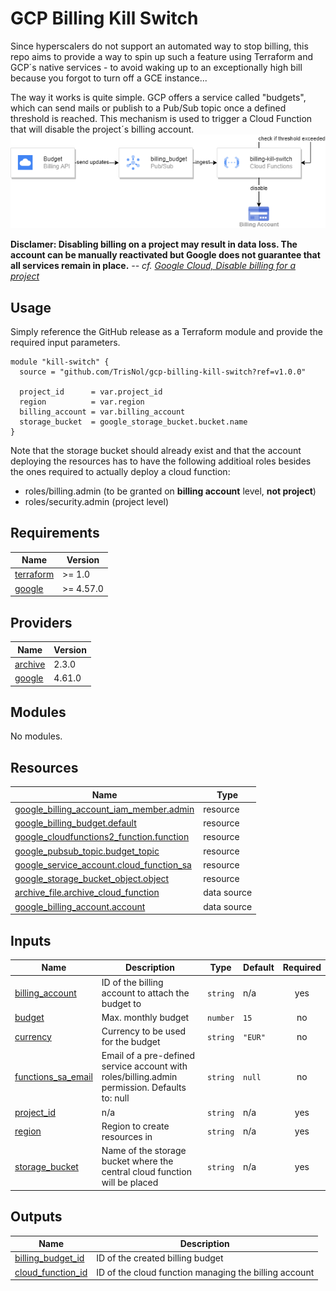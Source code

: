 # GCP Billing Kill Switch
Since hyperscalers do not support an automated way to stop billing, this repo aims to provide a way to spin up such a feature using Terraform and GCP´s native services - to avoid waking up to an exceptionally high bill because you forgot to turn off a GCE instance...

The way it works is quite simple. GCP offers a service called "budgets", which can send mails or publish to a Pub/Sub topic once a defined threshold is reached. This mechanism is used to trigger a Cloud Function that will disable the project´s billing account.
![](./images/billing-kill-switch-HLD.png)

**Disclamer: Disabling billing on a project may result in data loss. The account can be manually reactivated but Google does not guarantee that all services remain in place.**
<cite> -- cf. [Google Cloud, Disable billing for a project](https://cloud.google.com/billing/docs/how-to/modify-project?hl=en#disable_billing_for_a_project) </cite>

## Usage
Simply reference the GitHub release as a Terraform module and provide the required input parameters. 
```hcl
module "kill-switch" {
  source = "github.com/TrisNol/gcp-billing-kill-switch?ref=v1.0.0"

  project_id      = var.project_id
  region          = var.region
  billing_account = var.billing_account
  storage_bucket  = google_storage_bucket.bucket.name
}
```

Note that the storage bucket should already exist and that the account deploying the resources has to have the following additioal roles besides the ones required to actually deploy a cloud function:

- roles/billing.admin (to be granted on **billing account** level, **not project**)
- roles/security.admin (project level)

<!-- BEGIN_TF_DOCS -->
## Requirements

| Name | Version |
|------|---------|
| <a name="requirement_terraform"></a> [terraform](#requirement\_terraform) | >= 1.0 |
| <a name="requirement_google"></a> [google](#requirement\_google) | >= 4.57.0 |

## Providers

| Name | Version |
|------|---------|
| <a name="provider_archive"></a> [archive](#provider\_archive) | 2.3.0 |
| <a name="provider_google"></a> [google](#provider\_google) | 4.61.0 |

## Modules

No modules.

## Resources

| Name | Type |
|------|------|
| [google_billing_account_iam_member.admin](https://registry.terraform.io/providers/hashicorp/google/latest/docs/resources/billing_account_iam_member) | resource |
| [google_billing_budget.default](https://registry.terraform.io/providers/hashicorp/google/latest/docs/resources/billing_budget) | resource |
| [google_cloudfunctions2_function.function](https://registry.terraform.io/providers/hashicorp/google/latest/docs/resources/cloudfunctions2_function) | resource |
| [google_pubsub_topic.budget_topic](https://registry.terraform.io/providers/hashicorp/google/latest/docs/resources/pubsub_topic) | resource |
| [google_service_account.cloud_function_sa](https://registry.terraform.io/providers/hashicorp/google/latest/docs/resources/service_account) | resource |
| [google_storage_bucket_object.object](https://registry.terraform.io/providers/hashicorp/google/latest/docs/resources/storage_bucket_object) | resource |
| [archive_file.archive_cloud_function](https://registry.terraform.io/providers/hashicorp/archive/latest/docs/data-sources/file) | data source |
| [google_billing_account.account](https://registry.terraform.io/providers/hashicorp/google/latest/docs/data-sources/billing_account) | data source |

## Inputs

| Name | Description | Type | Default | Required |
|------|-------------|------|---------|:--------:|
| <a name="input_billing_account"></a> [billing\_account](#input\_billing\_account) | ID of the billing account to attach the budget to | `string` | n/a | yes |
| <a name="input_budget"></a> [budget](#input\_budget) | Max. monthly budget | `number` | `15` | no |
| <a name="input_currency"></a> [currency](#input\_currency) | Currency to be used for the budget | `string` | `"EUR"` | no |
| <a name="input_functions_sa_email"></a> [functions\_sa\_email](#input\_functions\_sa\_email) | Email of a pre-defined service account with roles/billing.admin permission. Defaults to: null | `string` | `null` | no |
| <a name="input_project_id"></a> [project\_id](#input\_project\_id) | n/a | `string` | n/a | yes |
| <a name="input_region"></a> [region](#input\_region) | Region to create resources in | `string` | n/a | yes |
| <a name="input_storage_bucket"></a> [storage\_bucket](#input\_storage\_bucket) | Name of the storage bucket where the central cloud function will be placed | `string` | n/a | yes |

## Outputs

| Name | Description |
|------|-------------|
| <a name="output_billing_budget_id"></a> [billing\_budget\_id](#output\_billing\_budget\_id) | ID of the created billing budget |
| <a name="output_cloud_function_id"></a> [cloud\_function\_id](#output\_cloud\_function\_id) | ID of the cloud function managing the billing account |
<!-- END_TF_DOCS -->